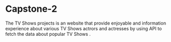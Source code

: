 # Capstone-2
The TV Shows projects is an website that provide enjoyable and information experience about various TV Shows actrors and actresses by using API to fetch the data about popular TV Shows .
